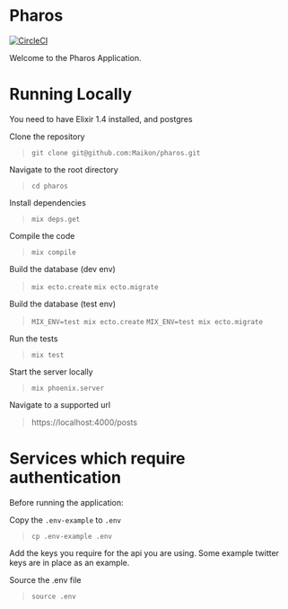 # Pharos

[![CircleCI](https://circleci.com/gh/Maikon/pharos/tree/master.svg?style=svg&circle-token=a4d49e8162a9981b4c65745351cf027c85cde4f9)](https://circleci.com/gh/Maikon/pharos/tree/master)

Welcome to the Pharos Application.

# Running Locally

You need to have Elixir 1.4 installed, and postgres

Clone the repository
> `git clone git@github.com:Maikon/pharos.git`

Navigate to the root directory
> `cd pharos`

Install dependencies
> `mix deps.get`

Compile the code
> `mix compile`

Build the database (dev env)
> `mix ecto.create`
> `mix ecto.migrate`

Build the database (test env)
> `MIX_ENV=test mix ecto.create`
> `MIX_ENV=test mix ecto.migrate`

Run the tests
> `mix test`

Start the server locally
> `mix phoenix.server`

Navigate to a supported url
> https://localhost:4000/posts

# Services which require authentication

Before running the application:

Copy the `.env-example` to `.env`
> `cp .env-example .env`

Add the keys you require for the api you are using. Some example twitter keys are in place as an example.

Source the .env file
> `source .env`
